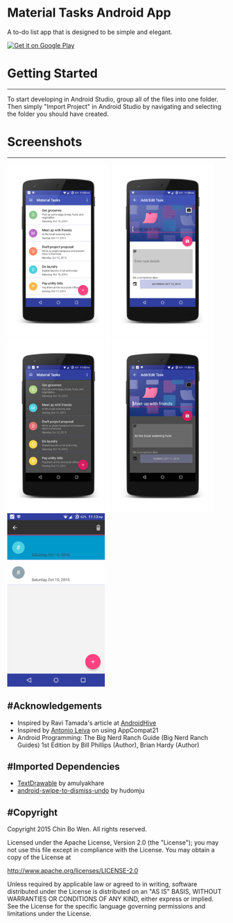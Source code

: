 # Material Tasks Android App
A to-do list app that is designed to be simple and elegant.

[<img src="https://play.google.com/intl/en_us/badges/images/generic/en-play-badge.png" height="50" alt="Get it on Google Play"/> ](https://play.google.com/store/apps/details?id=com.bowenchin.android.materialtasks)

# Getting Started
--------------
To start developing in Android Studio, group all of the files into one folder. Then simply "Import Project" in Android Studio by navigating and selecting the folder you should have created.

# Screenshots
--------------
<img src="SCREENSHOTS/LightTasks.png" height="400" alt="Screenshot"/> 
<img src="SCREENSHOTS/LightEdit.png" height="400" alt="Screenshot"/> 
<img src="SCREENSHOTS/DarkTasks.png" height="400" alt="Screenshot"/> 
<img src="SCREENSHOTS/DarkEdit.png" height="400" alt="Screenshot"/>
<img src="SCREENSHOTS/Delete.png" height="400" alt="Screenshot"/>

#Acknowledgements
--------------
* Inspired by Ravi Tamada's article at [AndroidHive](http://www.androidhive.info/2015/04/android-getting-started-with-material-design/)
* Inspired by [Antonio Leiva](http://antonioleiva.com/material-design-everywhere/) on using AppCompat21
* Android Programming: The Big Nerd Ranch Guide (Big Nerd Ranch Guides) 1st Edition
by Bill Phillips (Author), Brian Hardy (Author)

#Imported Dependencies
--------------
* [TextDrawable](https://github.com/amulyakhare/TextDrawable) by amulyakhare
* [android-swipe-to-dismiss-undo](https://github.com/hudomju/android-swipe-to-dismiss-undo) by hudomju

#Copyright
--------------
Copyright 2015 Chin Bo Wen. All rights reserved. 

Licensed under the Apache License, Version 2.0 (the "License");
you may not use this file except in compliance with the License.
You may obtain a copy of the License at

   http://www.apache.org/licenses/LICENSE-2.0

Unless required by applicable law or agreed to in writing, software
distributed under the License is distributed on an "AS IS" BASIS,
WITHOUT WARRANTIES OR CONDITIONS OF ANY KIND, either express or implied.
See the License for the specific language governing permissions and
limitations under the License.
